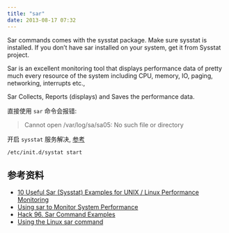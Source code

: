 ```yaml
---
title: "sar"
date: 2013-08-17 07:32
---
```


Sar commands comes with the sysstat package. Make sure sysstat is installed. If you don’t have sar installed on your system, get it from Sysstat project.

Sar is an excellent monitoring tool that displays performance data of pretty much every resource of the system including CPU, memory, IO, paging, networking, interrupts etc.,

Sar Collects, Reports (displays) and Saves the performance data.


直接使用 `sar` 命令会报错:

> Cannot open /var/log/sa/sa05: No such file or directory

开启 `sysstat` 服务解决, [参考](http://forums.gentoo.org/viewtopic-t-641960-view-next.html?sid=fd20b938e3904492b2f865039f250625)

	/etc/init.d/systat start




## 参考资料 ##

* [10 Useful Sar (Sysstat) Examples for UNIX / Linux Performance Monitoring](http://www.thegeekstuff.com/2011/03/sar-examples/)
* [Using sar to Monitor System Performance](http://www.hosting.com/support/linux/using-sar-to-monitor-system-performance)
* [Hack 96. Sar Command Examples](http://linux.101hacks.com/monitoring-performance/sar-command-examples/)
* [Using the Linux sar command](http://www.inmotionhosting.com/support/website/general-server-setup/using-the-linux-sar-command)

